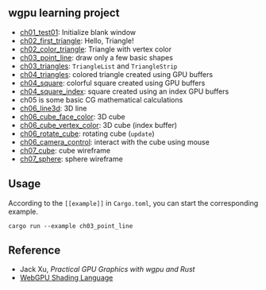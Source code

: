 ## wgpu learning project

- [ch01_test01](examples/ch01/test01.rs): Initialize blank window
- [ch02_first_triangle](examples/ch02/first_triangle.rs): Hello, Triangle!
- [ch02_color_triangle](examples/ch02/triangle_vertex_color.rs): Triangle with vertex color
- [ch03_point_line](examples/ch03/point_line.rs): draw only a few basic shapes
- [ch03_triangles](examples/ch03/triangles.rs): `TriangleList` and `TriangleStrip`
- [ch04_triangles](examples/ch04/triangles.rs): colored triangle created using GPU buffers
- [ch04_square](examples/ch04/square.rs): colorful square created using GPU buffers
- [ch04_square_index](examples/ch04/square_index.rs): square created using an index GPU buffers
- ch05 is some basic CG mathematical calculations
- [ch06_line3d](examples/ch06/line3d.rs): 3D line
- [ch06_cube_face_color](examples/ch06/cube_face_color.rs): 3D cube
- [ch06_cube_vertex_color](examples/ch06/cube_vertex_color.rs): 3D cube (index buffer)
- [ch06_rotate_cube](examples/ch06/rotate_cube.rs): rotating cube (`update`)
- [ch06_camera_control](examples/ch06/camera_control.rs): interact with the cube using mouse
- [ch07_cube](examples/ch07/cube.rs): cube wireframe
- [ch07_sphere](examples/ch07/sphere.rs): sphere wireframe

## Usage

According to the `[[example]]` in `Cargo.toml`, you can start the corresponding example.

```shell
cargo run --example ch03_point_line
```

## Reference

- Jack Xu, _Practical GPU Graphics with wgpu and Rust_
- [WebGPU Shading Language](https://www.w3.org/TR/WGSL/)
